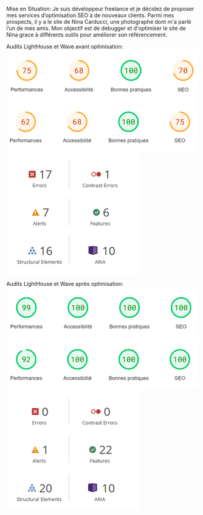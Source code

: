Mise en Situation:
Je suis développeur freelance et je décidez de proposer mes services d’optimisation SEO à de nouveaux clients. 
Parmi mes prospects, il y a le site de Nina Carducci, une photographe dont m'a parlé l’un de mes amis.
Mon objectif est de debugger et d'optimiser le site de Nina grace à différents outils pour améliorer son référencement.

Audits LightHouse et Wave avant optimisation:
![Audit LightHouse desktop avant optimisation](assets/imagesREADME/auditAvantOptiDesktop.png "audit LightHouse desktop" )
![Audit LightHouse mobile avant optimisation](assets/imagesREADME/auditAvantOptiMobile.png "audit LightHouse mobile")
![Audit wave avant optimisation](assets/imagesREADME/waveAvantOpti.png "audit wave")

Audits LightHouse et Wave après optimisation:
![Audit LightHouse desktop après optimisation](assets/imagesREADME/auditApresOptiDesktop.png "audit LightHouse desktop")
![Audit LightHouse mobile après optimisation](assets/imagesREADME/auditApresOptiMobile.png "audit LightHouse mobile")
![Audit wave après optimisation](assets/imagesREADME/waveApresOpti.png "audit wave")
